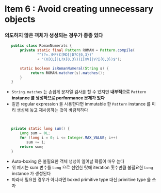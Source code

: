 # Item 6 : Avoid creating unnecessary objects

### 의도하지 않은 객체가 생성되는 경우가 종종 있다
```java
   public class RomanNumerals {
       private static final Pattern ROMAN = Pattern.compile(
               "^(?=.)M*(C[MD]|D?C{0,3})"
               + "(X[CL]|L?X{0,3})(I[XV]|V?I{0,3})$");
                      
       static boolean isRomanNumeral(String s) {
            return ROMAN.matcher(s).matches();
       }
   }
```
* `String.matches` 는 손쉽게 문자열 검사를 할 수 있지만 **내부적으로** `Pattern` **instance 를 생성하므로 performance 문제가 있다**
* 같은 regular expression 을 사용한다면 immutable 한 `Pattern` instance 를 미리 생성해 놓고 재사용하는 것이 바람직하다

<br/>

```java
   private static long sum() {
       Long sum = 0L;
       for (long i = 0; i <= Integer.MAX_VALUE; i++)
          sum += i;
       return sum;
   }
```
* Auto-boxing 은 불필요한 객체 생성이 일어날 확률이 매우 높다
* 위 예시는 sum 변수를 `Long` 으로 선언한 탓에 iteration 횟수만큼 불필요한 `Long` instance 가 생성된다
* 따라서 필요한 경우가 아니라면 boxed primitive type 대신 primitive type 을 쓰자
